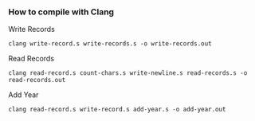 ### How to compile with Clang

Write Records

```
clang write-record.s write-records.s -o write-records.out
```

Read Records

```
clang read-record.s count-chars.s write-newline.s read-records.s -o read-records.out
```

Add Year

```
clang read-record.s write-record.s add-year.s -o add-year.out
```
